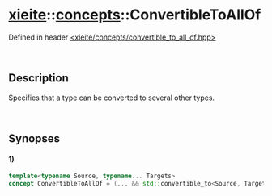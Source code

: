 # [xieite](../../xieite.md)\:\:[concepts](../../concepts.md)\:\:ConvertibleToAllOf
Defined in header [<xieite/concepts/convertible_to_all_of.hpp>](../../../include/xieite/concepts/convertible_to_all_of.hpp)

&nbsp;

## Description
Specifies that a type can be converted to several other types.

&nbsp;

## Synopses
#### 1)
```cpp
template<typename Source, typename... Targets>
concept ConvertibleToAllOf = (... && std::convertible_to<Source, Targets>);
```
